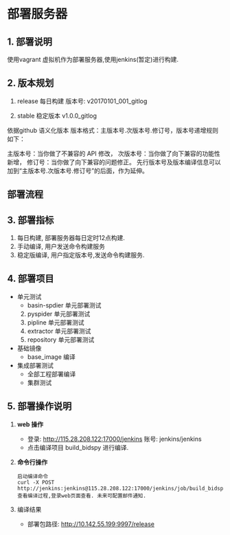 
# 部署服务器
## 1. 部署说明
使用vagrant 虚拟机作为部署服务器,使用jenkins(暂定)进行构建.


## 2. 版本规划

1. release 每日构建
    版本号: v20170101_001_gitlog
    
2. stable 稳定版本
    v1.0.0_gitlog 
    
依据github 语义化版本
版本格式：主版本号.次版本号.修订号，版本号递增规则如下：

主版本号：当你做了不兼容的 API 修改，
次版本号：当你做了向下兼容的功能性新增，
修订号：当你做了向下兼容的问题修正。
先行版本号及版本编译信息可以加到“主版本号.次版本号.修订号”的后面，作为延伸。

## 部署流程


## 3. 部署指标

1. 每日构建, 部署服务器每日定时12点构建.
2. 手动编译, 用户发送命令构建服务
3. 稳定版编译, 用户指定版本号,发送命令构建服务.



## 4. 部署项目
+ 单元测试
    + basin-spdier 单元部署测试
    2. pyspider 单元部署测试
    3. pipline 单元部署测试
    4. extractor 单元部署测试
    5. repository 单元部署测试
+ 基础镜像
    + base_image 编译
+ 集成部署测试
    + 全部工程部署编译
    + 集群测试



## 5. 部署操作说明
1. **web 操作**
    + 登录: http://115.28.208.122:17000/jenkins
账号: jenkins/jenkins
    + 点击编译项目 build_bidspy 进行编译.

2. **命令行操作**
 
    ~~~
    启动编译命令
    curl -X POST http://jenkins:jenkins@115.28.208.122:17000/jenkins/job/build_bidspy/build
    查看编译过程,登录web页面查看. 未来可配置邮件通知.
    ~~~
3. 编译结果
    + 部署包路径: http://10.142.55.199:9997/release










